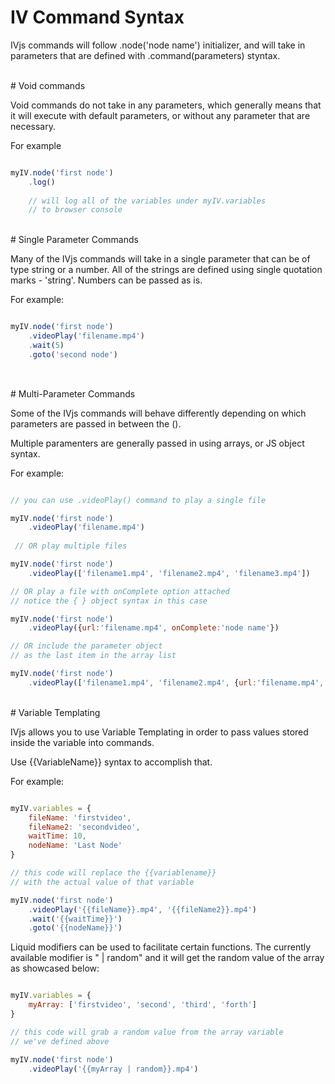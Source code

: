 # IV Command Syntax

IVjs commands will follow .node('node name') initializer, and will take in parameters that are defined with .command(parameters) styntax.
 

<br/>
# Void commands

Void commands do not take in any parameters, which generally means that it will execute with default parameters, or without any parameter that are necessary.



For example

```javascript

myIV.node('first node')
    .log() 
    
    // will log all of the variables under myIV.variables
    // to browser console

```


<br/>
# Single Parameter Commands

Many of the IVjs commands will take in a single parameter that can be of type string or a number.  All of the strings are defined using single quotation marks - 'string'.  Numbers can be passed as is.

For example:

```javascript

myIV.node('first node')
    .videoPlay('filename.mp4')
    .wait(5)
    .goto('second node') 
    

```

<br/>
# Multi-Parameter Commands

Some of the IVjs commands will behave differently depending on which parameters are passed in between the ().

Multiple paramenters are generally passed in using arrays, or JS object syntax.

For example:

```javascript

// you can use .videoPlay() command to play a single file

myIV.node('first node')
    .videoPlay('filename.mp4')
 
 // OR play multiple files

myIV.node('first node')
    .videoPlay(['filename1.mp4', 'filename2.mp4', 'filename3.mp4'])

// OR play a file with onComplete option attached
// notice the { } object syntax in this case

myIV.node('first node')
    .videoPlay({url:'filename.mp4', onComplete:'node name'})

// OR include the parameter object 
// as the last item in the array list

myIV.node('first node')
    .videoPlay(['filename1.mp4', 'filename2.mp4', {url:'filename.mp4', onComplete:'node name'}])

```

<br/>
# Variable Templating

IVjs allows you to use Variable Templating in order to pass values stored inside the variable into commands.

Use {{VariableName}} syntax to accomplish that.

For example:

```javascript

myIV.variables = {
    fileName: 'firstvideo',
    fileName2: 'secondvideo',
    waitTime: 10,
    nodeName: 'Last Node'
}

// this code will replace the {{variablename}} 
// with the actual value of that variable

myIV.node('first node')
    .videoPlay('{{fileName}}.mp4', '{{fileName2}}.mp4')
    .wait('{{waitTime}}')
    .goto('{{nodeName}}')

```

Liquid modifiers can be used to facilitate certain functions.  The currently available modifier is " | random" and it will get the random value of the array as showcased below:

```javascript

myIV.variables = {
    myArray: ['firstvideo', 'second', 'third', 'forth']
}

// this code will grab a random value from the array variable
// we've defined above

myIV.node('first node')
    .videoPlay('{{myArray | random}}.mp4')

```